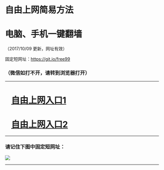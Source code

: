 ﻿# 自由上网简易方法

# 电脑、手机一键翻墙

（2017/10/09 更新，网址有效）

固定短网址：https://git.io/free99

### （微信如打不开，请转到浏览器打开）


***





# &nbsp;&nbsp; <a href="http://ft1133625769.fwq-tz-1001.info/fwqtz01.html?t=10090015684 " target="_blank">自由上网入口1</a>
# &nbsp;&nbsp; <a href="http://ft2086821001.fwq-tz-1002.info/fwqtz02.html?t=100900120558 " target="_blank">自由上网入口2</a>
***

### 请记住下图中固定短网址：

<img src="https://s3-us-west-2.amazonaws.com/fwq-1001/yjfq-20170905okok.png" /> 


***


